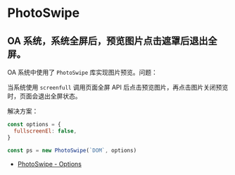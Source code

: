 # PhotoSwipe

## OA 系统，系统全屏后，预览图片点击遮罩后退出全屏。

OA 系统中使用了 `PhotoSwipe` 库实现图片预览。问题：

当系统使用 `screenfull` 调用页面全屏 API 后点击预览图片，再点击图片关闭预览时，页面会退出全屏状态。

解决方案：

```js
const options = {
  fullscreenEl: false,
}

const ps = new PhotoSwipe(`DOM`, options)
```

- [PhotoSwipe - Options](https://photoswipe.com/documentation/options.html)
